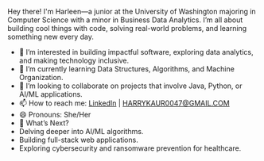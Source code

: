 
  Hey there! I'm Harleen—a junior at the University of Washington majoring in Computer Science with a minor in Business Data Analytics. 
  I’m all about building cool things with code, solving real-world problems, and learning something new every day.
  
- 👀 I’m interested in building impactful software, exploring data analytics, and making technology inclusive.
- 🌱 I’m currently learning Data Structures, Algorithms, and Machine Organization.
- 💞️ I’m looking to collaborate on projects that involve Java, Python, or AI/ML applications.
- 📫 How to reach me: [LinkedIn](https://linkedin.com/in/harleenbhardwaj) | HARRYKAUR0047@GMAIL.COM
- 😄 Pronouns: She/Her
- 🌱 What’s Next?
- Delving deeper into AI/ML algorithms.
-  Building full-stack web applications.
-  Exploring cybersecurity and ransomware prevention for healthcare.


<!---
HARLEEN00475/HARLEEN00475 is a ✨ special ✨ repository because its `README.md` (this file) appears on your GitHub profile.
You can click the Preview link to take a look at your changes.
--->
